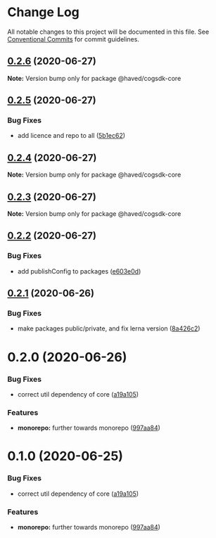 # Change Log

All notable changes to this project will be documented in this file.
See [Conventional Commits](https://conventionalcommits.org) for commit guidelines.

## [0.2.6](https://github.com/haved/cognite-sdk-js/compare/@haved/cogsdk-core@0.2.5...@haved/cogsdk-core@0.2.6) (2020-06-27)

**Note:** Version bump only for package @haved/cogsdk-core





## [0.2.5](https://github.com/haved/cognite-sdk-js/compare/@haved/cogsdk-core@0.2.4...@haved/cogsdk-core@0.2.5) (2020-06-27)


### Bug Fixes

* add licence and repo to all ([5b1ec62](https://github.com/haved/cognite-sdk-js/commit/5b1ec620c3a47940df53c3556a17447dfdd1db4a))





## [0.2.4](https://github.com/haved/cognite-sdk-js/compare/@haved/cogsdk-core@0.2.3...@haved/cogsdk-core@0.2.4) (2020-06-27)

**Note:** Version bump only for package @haved/cogsdk-core





## [0.2.3](https://github.com/haved/cognite-sdk-js/compare/@haved/cogsdk-core@0.2.2...@haved/cogsdk-core@0.2.3) (2020-06-27)

**Note:** Version bump only for package @haved/cogsdk-core





## [0.2.2](https://github.com/haved/cognite-sdk-js/compare/@haved/cogsdk-core@0.2.1...@haved/cogsdk-core@0.2.2) (2020-06-27)


### Bug Fixes

* add publishConfig to packages ([e603e0d](https://github.com/haved/cognite-sdk-js/commit/e603e0da152635e0d37a2d8261bcfbdabd46030a))





## [0.2.1](https://github.com/haved/cognite-sdk-js/compare/@haved/cogsdk-core@0.2.0...@haved/cogsdk-core@0.2.1) (2020-06-26)


### Bug Fixes

* make packages public/private, and fix lerna version ([8a426c2](https://github.com/haved/cognite-sdk-js/commit/8a426c218309cd3d228f1eda00cf1ae14ea39bcb))





# 0.2.0 (2020-06-26)


### Bug Fixes

* correct util dependency of core ([a19a105](https://github.com/haved/cognite-sdk-js/commit/a19a105dbaa4c771533a2ee6bb8e0ba2347f174f))


### Features

* **monorepo:** further towards monorepo ([997aa84](https://github.com/haved/cognite-sdk-js/commit/997aa845217516a2bdf20ec1b569ba911a1b2e60))





# 0.1.0 (2020-06-25)


### Bug Fixes

* correct util dependency of core ([a19a105](https://github.com/cognitedata/cognite-sdk-js/commit/a19a105dbaa4c771533a2ee6bb8e0ba2347f174f))


### Features

* **monorepo:** further towards monorepo ([997aa84](https://github.com/cognitedata/cognite-sdk-js/commit/997aa845217516a2bdf20ec1b569ba911a1b2e60))
